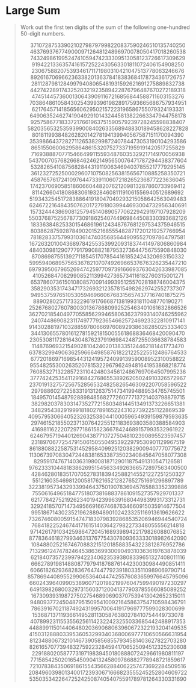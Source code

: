 # Large Sum

> Work out the first ten digits of the sum of the following one-hundred 
$50$-digit numbers.
>
> <div style="text-align: center;">
> 37107287533902102798797998220837590246510135740250
> 46376937677490009712648124896970078050417018260538
> 74324986199524741059474233309513058123726617309629
> 91942213363574161572522430563301811072406154908250
> 23067588207539346171171980310421047513778063246676
> 89261670696623633820136378418383684178734361726757
> 28112879812849979408065481931592621691275889832738
> 44274228917432520321923589422876796487670272189318
> 47451445736001306439091167216856844588711603153276
> 70386486105843025439939619828917593665686757934951
> 62176457141856560629502157223196586755079324193331
> 64906352462741904929101432445813822663347944758178
> 92575867718337217661963751590579239728245598838407
> 58203565325359399008402633568948830189458628227828
> 80181199384826282014278194139940567587151170094390
> 35398664372827112653829987240784473053190104293586
> 86515506006295864861532075273371959191420517255829
> 71693888707715466499115593487603532921714970056938
> 54370070576826684624621495650076471787294438377604
> 53282654108756828443191190634694037855217779295145
> 36123272525000296071075082563815656710885258350721
> 45876576172410976447339110607218265236877223636045
> 17423706905851860660448207621209813287860733969412
> 81142660418086830619328460811191061556940512689692
> 51934325451728388641918047049293215058642563049483
> 62467221648435076201727918039944693004732956340691
> 15732444386908125794514089057706229429197107928209
> 55037687525678773091862540744969844508330393682126
> 18336384825330154686196124348767681297534375946515
> 80386287592878490201521685554828717201219257766954
> 78182833757993103614740356856449095527097864797581
> 16726320100436897842553539920931837441497806860984
> 48403098129077791799088218795327364475675590848030
> 87086987551392711854517078544161852424320693150332
> 59959406895756536782107074926966537676326235447210
> 69793950679652694742597709739166693763042633987085
> 41052684708299085211399427365734116182760315001271
> 65378607361501080857009149939512557028198746004375
> 35829035317434717326932123578154982629742552737307
> 94953759765105305946966067683156574377167401875275
> 88902802571733229619176668713819931811048770190271
> 25267680276078003013678680992525463401061632866526
> 36270218540497705585629946580636237993140746255962
> 24074486908231174977792365466257246923322810917141
> 91430288197103288597806669760892938638285025333403
> 34413065578016127815921815005561868836468420090470
> 23053081172816430487623791969842487255036638784583
> 11487696932154902810424020138335124462181441773470
> 63783299490636259666498587618221225225512486764533
> 67720186971698544312419572409913959008952310058822
> 95548255300263520781532296796249481641953868218774
> 76085327132285723110424803456124867697064507995236
> 37774242535411291684276865538926205024910326572967
> 23701913275725675285653248258265463092207058596522
> 29798860272258331913126375147341994889534765745501
> 18495701454879288984856827726077713721403798879715
> 38298203783031473527721580348144513491373226651381
> 34829543829199918180278916522431027392251122869539
> 40957953066405232632538044100059654939159879593635
> 29746152185502371307642255121183693803580388584903
> 41698116222072977186158236678424689157993532961922
> 62467957194401269043877107275048102390895523597457
> 23189706772547915061505504953922979530901129967519
> 86188088225875314529584099251203829009407770775672
> 11306739708304724483816533873502340845647058077308
> 82959174767140363198008187129011875491310547126581
> 97623331044818386269515456334926366572897563400500
> 42846280183517070527831839425882145521227251250327
> 55121603546981200581762165212827652751691296897789
> 32238195734329339946437501907836945765883352399886
> 75506164965184775180738168837861091527357929701337
> 62177842752192623401942399639168044983993173312731
> 32924185707147349566916674687634660915035914677504
> 99518671430235219628894890102423325116913619626622
> 73267460800591547471830798392868535206946944540724
> 76841822524674417161514036427982273348055556214818
> 97142617910342598647204516893989422179826088076852
> 87783646182799346313767754307809363333018982642090
> 10848802521674670883215120185883543223812876952786
> 71329612474782464538636993009049310363619763878039
> 62184073572399794223406235393808339651327408011116
> 66627891981488087797941876876144230030984490851411
> 60661826293682836764744779239180335110989069790714
> 85786944089552990653640447425576083659976645795096
> 66024396409905389607120198219976047599490197230297
> 64913982680032973156037120041377903785566085089252
> 16730939319872750275468906903707539413042652315011
> 94809377245048795150954100921645863754710598436791
> 78639167021187492431995700641917969777599028300699
> 15368713711936614952811305876380278410754449733078
> 40789923115535562561142322423255033685442488917353
> 44889911501440648020369068063960672322193204149535
> 41503128880339536053299340368006977710650566631954
> 81234880673210146739058568557934581403627822703280
> 82616570773948327592232845941706525094512325230608
> 22918802058777319719839450180888072429661980811197
> 77158542502016545090413245809786882778948721859617
> 72107838435069186155435662884062257473692284509516
> 20849603980134001723930671666823555245252804609722
> 53503534226472524250874054075591789781264330331690
> </div>
